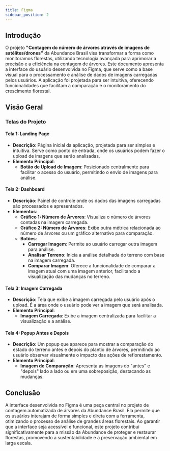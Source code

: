 ```yaml
---
title: Figma 
sidebar_position: 2
---
```


## Introdução

O projeto **"Contagem do número de árvores através de imagens de satélites/drones"** da Abundance Brasil visa transformar a forma como monitoramos florestas, utilizando tecnologia avançada para aprimorar a precisão e a eficiência na contagem de árvores. Este documento apresenta a interface do usuário desenvolvida no Figma, que serve como a base visual para o processamento e análise de dados de imagens carregadas pelos usuários. A aplicação foi projetada para ser intuitiva, oferecendo funcionalidades que facilitam a comparação e o monitoramento do crescimento florestal.

## Visão Geral

### Telas do Projeto

#### **Tela 1: Landing Page**
- **Descrição**: Página inicial da aplicação, projetada para ser simples e intuitiva. Serve como ponto de entrada, onde os usuários podem fazer o upload de imagens que serão analisadas.
- **Elemento Principal**:
  - **Botão de Upload de Imagem**: Posicionado centralmente para facilitar o acesso do usuário, permitindo o envio de imagens para análise.

#### **Tela 2: Dashboard**
- **Descrição**: Painel de controle onde os dados das imagens carregadas são processados e apresentados.
- **Elementos**:
  - **Gráfico 1: Número de Árvores**: Visualiza o número de árvores contadas na imagem carregada.
  - **Gráfico 2: Número de Árvores**: Exibe outra métrica relacionada ao número de árvores ou um gráfico alternativo para comparação.
  - **Botões**:
    - **Carregar Imagem**: Permite ao usuário carregar outra imagem para análise.
    - **Analisar Terreno**: Inicia a análise detalhada do terreno com base na imagem carregada.
    - **Comparar Imagem**: Oferece a funcionalidade de comparar a imagem atual com uma imagem anterior, facilitando a visualização das mudanças no terreno.

#### **Tela 3: Imagem Carregada**
- **Descrição**: Tela que exibe a imagem carregada pelo usuário após o upload. É a área onde o usuário pode ver a imagem que será analisada.
- **Elemento Principal**:
  - **Imagem Carregada**: Exibe a imagem centralizada para facilitar a visualização e a análise.

#### **Tela 4: Popup Antes e Depois**
- **Descrição**: Um popup que aparece para mostrar a comparação do estado do terreno antes e depois do plantio de árvores, permitindo ao usuário observar visualmente o impacto das ações de reflorestamento.
- **Elemento Principal**:
  - **Imagem de Comparação**: Apresenta as imagens do "antes" e "depois" lado a lado ou em uma sobreposição, destacando as mudanças.

## Conclusão

A interface desenvolvida no Figma é uma peça central no projeto de contagem automatizada de árvores da Abundance Brasil. Ela permite que os usuários interajam de forma simples e direta com a ferramenta, otimizando o processo de análise de grandes áreas florestais. Ao garantir que a interface seja acessível e funcional, este projeto contribui significativamente para a missão da Abundance de proteger e restaurar florestas, promovendo a sustentabilidade e a preservação ambiental em larga escala.

